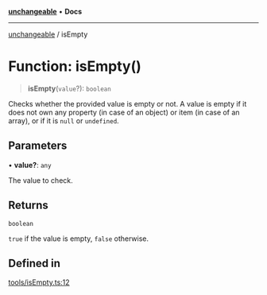 [**unchangeable**](../README.md) • **Docs**

***

[unchangeable](../README.md) / isEmpty

# Function: isEmpty()

> **isEmpty**(`value`?): `boolean`

Checks whether the provided value is empty or not.
A value is empty if it does not own any property (in case of an object) or item (in case of an array), or if it is `null` or `undefined`.

## Parameters

• **value?**: `any`

The value to check.

## Returns

`boolean`

`true` if the value is empty, `false` otherwise.

## Defined in

[tools/isEmpty.ts:12](https://github.com/nevoland/unchangeable/blob/c15b981d32f388232a520f423807ef8c1f3bd134/lib/tools/isEmpty.ts#L12)
